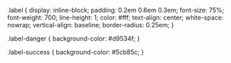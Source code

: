 .label {
  display: inline-block;
  padding: 0.2em 0.6em 0.3em;
  font-size: 75%;
  font-weight: 700;
  line-height: 1;
  color: #fff;
  text-align: center;
  white-space: nowrap;
  vertical-align: baseline;
  border-radius: 0.25em;
}

.label-danger {
  background-color: #d9534f;
}

.label-success {
  background-color: #5cb85c;
}
